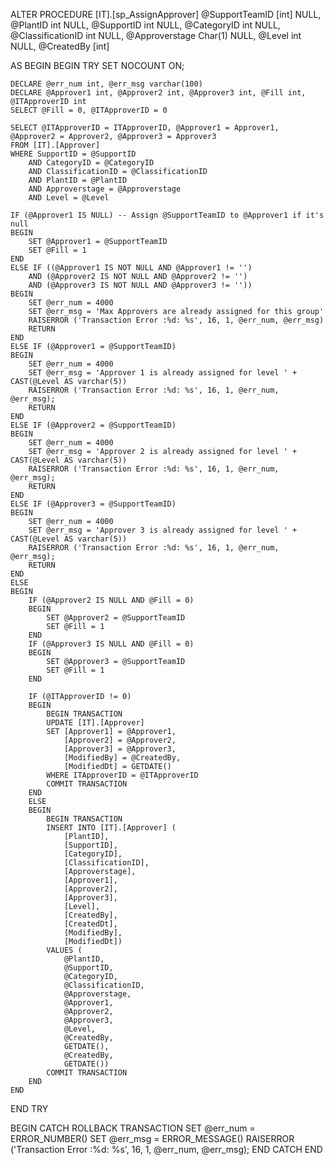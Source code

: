 ALTER PROCEDURE [IT].[sp_AssignApprover]
	@SupportTeamID [int] NULL,
	@PlantID int NULL,
	@SupportID int NULL,
	@CategoryID int NULL,
	@ClassificationID int NULL,
	@Approverstage Char(1) NULL,
	@Level int NULL,
	@CreatedBy [int] 
	
AS
BEGIN 
BEGIN TRY
	SET NOCOUNT ON;

	DECLARE @err_num int, @err_msg varchar(100)
	DECLARE @Approver1 int, @Approver2 int, @Approver3 int, @Fill int, @ITApproverID int
	SELECT @Fill = 0, @ITApproverID = 0

	SELECT @ITApproverID = ITApproverID, @Approver1 = Approver1, @Approver2 = Approver2, @Approver3 = Approver3 
	FROM [IT].[Approver]
	WHERE SupportID = @SupportID 
		AND CategoryID = @CategoryID 
		AND ClassificationID = @ClassificationID 
		AND PlantID = @PlantID
		AND Approverstage = @Approverstage 
		AND Level = @Level

	IF (@Approver1 IS NULL) -- Assign @SupportTeamID to @Approver1 if it's null
	BEGIN
		SET @Approver1 = @SupportTeamID
		SET @Fill = 1
	END
	ELSE IF ((@Approver1 IS NOT NULL AND @Approver1 != '') 
		AND (@Approver2 IS NOT NULL AND @Approver2 != '')  
		AND (@Approver3 IS NOT NULL AND @Approver3 != ''))
	BEGIN
		SET @err_num = 4000
		SET @err_msg = 'Max Approvers are already assigned for this group'
		RAISERROR ('Transaction Error :%d: %s', 16, 1, @err_num, @err_msg)
		RETURN
	END 
	ELSE IF (@Approver1 = @SupportTeamID)
	BEGIN
		SET @err_num = 4000
		SET @err_msg = 'Approver 1 is already assigned for level ' + CAST(@Level AS varchar(5))
		RAISERROR ('Transaction Error :%d: %s', 16, 1, @err_num, @err_msg);
		RETURN
	END
	ELSE IF (@Approver2 = @SupportTeamID) 
	BEGIN
		SET @err_num = 4000
		SET @err_msg = 'Approver 2 is already assigned for level ' + CAST(@Level AS varchar(5))
		RAISERROR ('Transaction Error :%d: %s', 16, 1, @err_num, @err_msg);
		RETURN
	END
	ELSE IF (@Approver3 = @SupportTeamID) 
	BEGIN
		SET @err_num = 4000
		SET @err_msg = 'Approver 3 is already assigned for level ' + CAST(@Level AS varchar(5))
		RAISERROR ('Transaction Error :%d: %s', 16, 1, @err_num, @err_msg);
		RETURN
	END
	ELSE
	BEGIN
		IF (@Approver2 IS NULL AND @Fill = 0)
		BEGIN
			SET @Approver2 = @SupportTeamID
			SET @Fill = 1
		END
		IF (@Approver3 IS NULL AND @Fill = 0)
		BEGIN
			SET @Approver3 = @SupportTeamID
			SET @Fill = 1
		END

		IF (@ITApproverID != 0)
		BEGIN
			BEGIN TRANSACTION
			UPDATE [IT].[Approver] 
			SET [Approver1] = @Approver1,
				[Approver2] = @Approver2,
				[Approver3] = @Approver3,
				[ModifiedBy] = @CreatedBy,
				[ModifiedDt] = GETDATE()
			WHERE ITApproverID = @ITApproverID
			COMMIT TRANSACTION
		END
		ELSE
		BEGIN
			BEGIN TRANSACTION
			INSERT INTO [IT].[Approver] (
				[PlantID],
				[SupportID],
				[CategoryID],
				[ClassificationID],
				[Approverstage],
				[Approver1],
				[Approver2],
				[Approver3],
				[Level],
				[CreatedBy],
				[CreatedDt],
				[ModifiedBy],
				[ModifiedDt])
			VALUES (
				@PlantID,
				@SupportID,
				@CategoryID,
				@ClassificationID,
				@Approverstage,
				@Approver1,
				@Approver2,
				@Approver3,
				@Level,
				@CreatedBy,
				GETDATE(),
				@CreatedBy,
				GETDATE())
			COMMIT TRANSACTION
		END
	END			
END TRY
	
BEGIN CATCH
	ROLLBACK TRANSACTION
	SET @err_num = ERROR_NUMBER()
	SET @err_msg = ERROR_MESSAGE()
	RAISERROR ('Transaction Error :%d: %s', 16, 1, @err_num, @err_msg);
END CATCH
END
